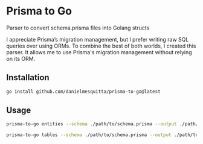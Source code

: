 # Prisma to Go

Parser to convert schema.prisma files into Golang structs

I appreciate Prisma’s migration management, but I prefer writing raw SQL queries over using ORMs. To combine the best of both worlds, I created this parser. It allows me to use Prisma's migration management without relying on its ORM.

## Installation

```bash
go install github.com/danielmesquitta/prisma-to-go@latest
```

## Usage

```bash
prisma-to-go entities --schema ./path/to/schema.prisma --output ./path/to/output/dir
```

```bash
prisma-to-go tables --schema ./path/to/schema.prisma --output ./path/to/output/dir
```
